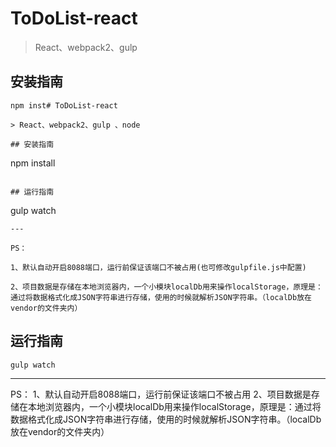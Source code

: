 # ToDoList-react

> React、webpack2、gulp 

## 安装指南

```
npm inst# ToDoList-react

> React、webpack2、gulp 、node

## 安装指南

```
npm install

```

## 运行指南

```
gulp watch

```
---

PS：

1、默认自动开启8088端口，运行前保证该端口不被占用(也可修改gulpfile.js中配置)

2、项目数据是存储在本地浏览器内，一个小模块localDb用来操作localStorage，原理是：通过将数据格式化成JSON字符串进行存储，使用的时候就解析JSON字符串。（localDb放在vendor的文件夹内）

```

## 运行指南

```
gulp watch

```
---

PS：
1、默认自动开启8088端口，运行前保证该端口不被占用
2、项目数据是存储在本地浏览器内，一个小模块localDb用来操作localStorage，原理是：通过将数据格式化成JSON字符串进行存储，使用的时候就解析JSON字符串。（localDb放在vendor的文件夹内）